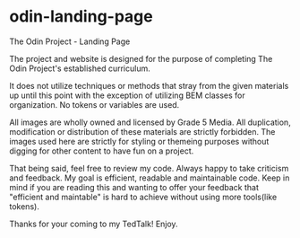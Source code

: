 # odin-landing-page
The Odin Project - Landing Page

The project and website is designed for the purpose of
completing The Odin Project's established curriculum.

It does not utilize techniques or methods that stray from
the given materials up until this point with the exception
of utilizing BEM classes for organization. No tokens or
variables are used.

All images are wholly owned and licensed by Grade 5 Media.
All duplication, modification or distribution of these
materials are strictly forbidden. The images used here
are strictly for styling or themeing purposes without
digging for other content to have fun on a project.

That being said, feel free to review my code. Always
happy to take criticism and feedback. My goal is
efficient, readable and maintainable code. Keep in
mind if you are reading this and wanting to offer
your feedback that "efficient and maintable" is hard
to achieve without using more tools(like tokens).

Thanks for your coming to my TedTalk! Enjoy.
